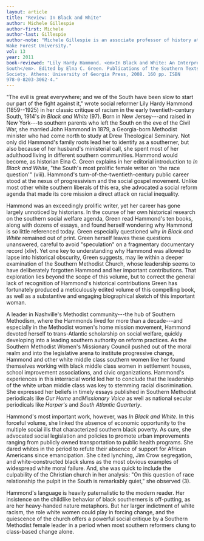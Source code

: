 ```yaml
---
layout: article
title: "Review: In Black and White"
author: Michele Gillespie
author-first: Michele
author-last: Gillespie
author-note: "Michele Gillespie is an associate professor of history at
Wake Forest University."
vol: 13
year: 2011
book-reviewed: "Lily Hardy Hammond. <em>In Black and White: An Interpretation of the
South</em>. Edited by Elna C. Green. Publications of the Southern Texts
Society. Athens: University of Georgia Press, 2008. 160 pp. ISBN
978-0-8203-3062-4."
---
```


"The evil is great everywhere; and we of the South have been slow to
start our part of the fight against it," wrote social reformer Lily
Hardy Hammond (1859--1925) in her classic critique of racism in the early
twentieth-century South, 1914's *In Black and White* (97). Born in New
Jersey---and raised in New York---to southern parents who left the South on
the eve of the Civil War, she married John Hammond in 1879, a
Georgia-born Methodist minister who had come north to study at Drew
Theological Seminary. Not only did Hammond's family roots lead her to
identify as a southerner, but also because of her husband's ministerial
call, she spent most of her adulthood living in different southern
communities. Hammond would become, as historian Elna C. Green explains
in her editorial introduction to *In Black and White*, "the South's most
prolific female writer on 'the race question'" (viii). Hammond's
turn-of-the-twentieth-century public career stood at the nexus of
progressivism and the social gospel movement. Unlike most other white
southern liberals of this era, she advocated a social reform agenda that
made its core mission a direct attack on racial inequality.

Hammond was an exceedingly prolific writer, yet her career has gone
largely unnoticed by historians. In the course of her own historical
research on the southern social welfare agenda, Green read Hammond's ten
books, along with dozens of essays, and found herself wondering why
Hammond is so little referenced today. Green especially questioned why
*In Black and White* remained out of print. Green herself leaves these
questions unanswered, careful to avoid "speculation" on a fragmentary
documentary record (xliv). Yet one key to understanding why Hammond was
allowed to lapse into historical obscurity, Green suggests, may lie
within a deeper examination of the Southern Methodist Church, whose
leadership seems to have deliberately forgotten Hammond and her
important contributions. That exploration lies beyond the scope of this
volume, but to correct the general lack of recognition of Hammond's
historical contributions Green has fortunately produced a meticulously
edited volume of this compelling book, as well as a substantive and
engaging biographical sketch of this important woman.

A leader in Nashville's Methodist community---the hub of Southern
Methodism, where the Hammonds lived for more than a decade---and
especially in the Methodist women's home mission movement, Hammond
devoted herself to trans-Atlantic scholarship on social welfare, quickly
developing into a leading southern authority on reform practices. As the
Southern Methodist Women's Missionary Council pushed out of the moral
realm and into the legislative arena to institute progressive change,
Hammond and other white middle class southern women like her found
themselves working with black middle class women in settlement houses,
school improvement associations, and civic organizations. Hammond's
experiences in this interracial world led her to conclude that the
leadership of the white urban middle class was key to stemming racial
discrimination. She expressed her beliefs in timely essays published in
Southern Methodist periodicals like *Our Home* and*Missionary Voice* as
well as national secular periodicals like *Harper's* and *South Atlantic
Quarterly*.

Hammond's most important work, however, was *In Black and White*. In
this forceful volume, she linked the absence of economic opportunity to
the multiple social ills that characterized southern black poverty. As
cure, she advocated social legislation and policies to promote urban
improvements ranging from publicly owned transportation to public health
programs. She dared whites in the period to refute their absence of
support for African Americans since emancipation. She cited lynching,
Jim Crow segregation, and white-constructed black slums as the most
obvious examples of widespread white moral failure. And, she was quick
to include the culpability of the Christian church in her analysis: "On
this question of race relationship the pulpit in the South is remarkably
quiet," she observed (3).

Hammond's language is heavily paternalistic to the modern reader. Her
insistence on the childlike behavior of black southerners is
off-putting, as are her heavy-handed nature metaphors. But her larger
indictment of white racism, the role white women could play in forcing
change, and the quiescence of the church offers a powerful social
critique by a Southern Methodist female leader in a period when most
southern reformers clung to class-based change alone.
